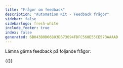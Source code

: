 ```yaml
---
title: "Frågor om feedback"
description: "Automation Kit - Feedback frågor"
sidebar: false
sidebarlogo: fresh-white
include_footer: true
index: false
generated: 6B043B0D66B03D673094FDFC560E55CE573AAAAD
---
```


Lämna gärna feedback på följande frågor:

{{<questions name="/content/sv/feedback.json" completed="Tack för att du fyller i frågor" shownavigationbuttons="false" locale="sv">}}
